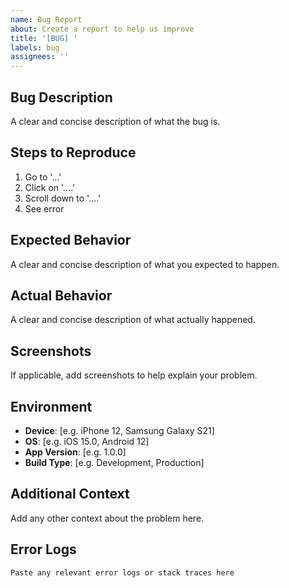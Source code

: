 ```yaml
---
name: Bug Report
about: Create a report to help us improve
title: '[BUG] '
labels: bug
assignees: ''
---
```


## Bug Description

A clear and concise description of what the bug is.

## Steps to Reproduce

1. Go to '...'
2. Click on '....'
3. Scroll down to '....'
4. See error

## Expected Behavior

A clear and concise description of what you expected to happen.

## Actual Behavior

A clear and concise description of what actually happened.

## Screenshots

If applicable, add screenshots to help explain your problem.

## Environment

- **Device**: [e.g. iPhone 12, Samsung Galaxy S21]
- **OS**: [e.g. iOS 15.0, Android 12]
- **App Version**: [e.g. 1.0.0]
- **Build Type**: [e.g. Development, Production]

## Additional Context

Add any other context about the problem here.

## Error Logs

```
Paste any relevant error logs or stack traces here
```

